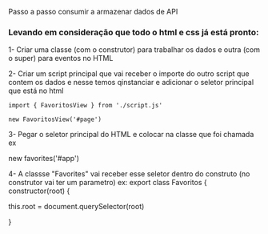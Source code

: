 Passo a passo consumir a armazenar dados de API
### Levando em consideração que todo o html e css já está pronto:

1- Criar uma classe (com o construtor) para trabalhar os dados e outra (com o super) para eventos no HTML


2- Criar um script principal que vai receber o importe do outro script que contem os dados
e nesse temos qinstanciar e adicionar o seletor principal que está no html


```
import { FavoritosView } from './script.js'

new FavoritosView('#page')

```

3- Pegar o seletor principal do HTML e colocar na classe que foi chamada ex

new favorites('#app')


4- A classse "Favorites" vai receber esse seletor dentro do construto (no construtor vai ter um parametro)
ex: 
export class Favoritos {
  constructor(root) {
    

this.root = document.querySelector(root)

    

   
}

